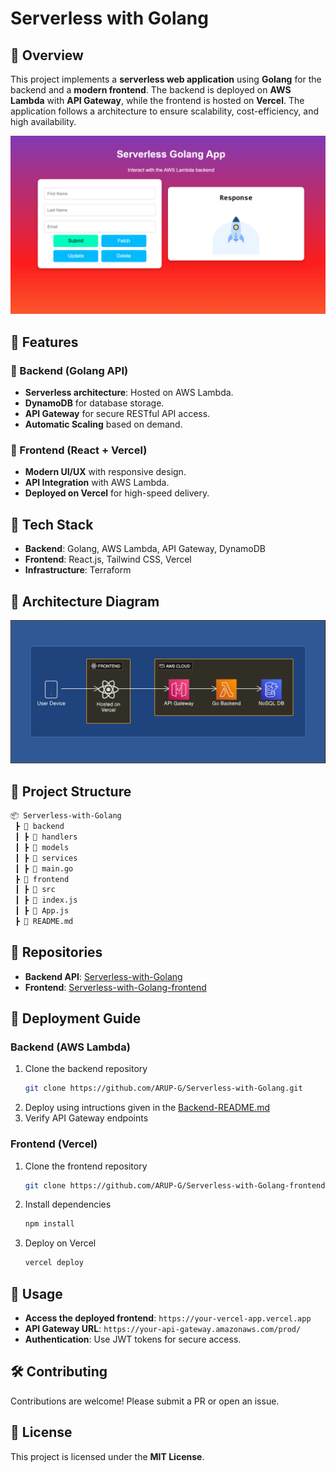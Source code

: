# Serverless with Golang

## 📌 Overview
This project implements a **serverless web application** using **Golang** for the backend and a **modern frontend**. The backend is deployed on **AWS Lambda** with **API Gateway**, while the frontend is hosted on **Vercel**. The application follows a architecture to ensure scalability, cost-efficiency, and high availability.

![Serverless Architecture](image/app.png)  

## 🚀 Features
### 🔹 Backend (Golang API)
- **Serverless architecture**: Hosted on AWS Lambda.
- **DynamoDB** for database storage.
- **API Gateway** for secure RESTful API access.
- **Automatic Scaling** based on demand.


### 🔹 Frontend (React + Vercel)
- **Modern UI/UX** with responsive design.
- **API Integration** with AWS Lambda.
- **Deployed on Vercel** for high-speed delivery.

## 🔧 Tech Stack
- **Backend**: Golang, AWS Lambda, API Gateway, DynamoDB
- **Frontend**: React.js, Tailwind CSS, Vercel
- **Infrastructure**: Terraform 

## 🎯 Architecture Diagram
![Architecture Diagram](image/architecture-diagram.png)

## 📂 Project Structure
```bash
📦 Serverless-with-Golang
 ┣ 📂 backend
 ┃ ┣ 📂 handlers
 ┃ ┣ 📂 models
 ┃ ┣ 📂 services
 ┃ ┣ 📜 main.go
 ┣ 📂 frontend
 ┃ ┣ 📂 src
 ┃ ┣ 📜 index.js
 ┃ ┣ 📜 App.js
 ┣ 📜 README.md
```

## 🔗 Repositories
- **Backend API**: [Serverless-with-Golang](https://github.com/ARUP-G/Serverless-with-Golang)
- **Frontend**: [Serverless-with-Golang-frontend](https://github.com/ARUP-G/Serverless-with-Golang-frontend)

## 🚀 Deployment Guide
### Backend (AWS Lambda)
1. Clone the backend repository
   ```bash
   git clone https://github.com/ARUP-G/Serverless-with-Golang.git
   ```
2. Deploy using intructions given in the 
    [Backend-README.md](https://github.com/ARUP-G/Serverless-with-Golang/blob/main/README.md)
3. Verify API Gateway endpoints

### Frontend (Vercel)
1. Clone the frontend repository
   ```bash
   git clone https://github.com/ARUP-G/Serverless-with-Golang-frontend.git
   ```
2. Install dependencies
   ```bash
   npm install
   ```
3. Deploy on Vercel
   ```bash
   vercel deploy
   ```

## 📌 Usage
- **Access the deployed frontend**: `https://your-vercel-app.vercel.app`
- **API Gateway URL**: `https://your-api-gateway.amazonaws.com/prod/`
- **Authentication**: Use JWT tokens for secure access.

## 🛠️ Contributing
Contributions are welcome! Please submit a PR or open an issue.

## 📜 License
This project is licensed under the **MIT License**.
